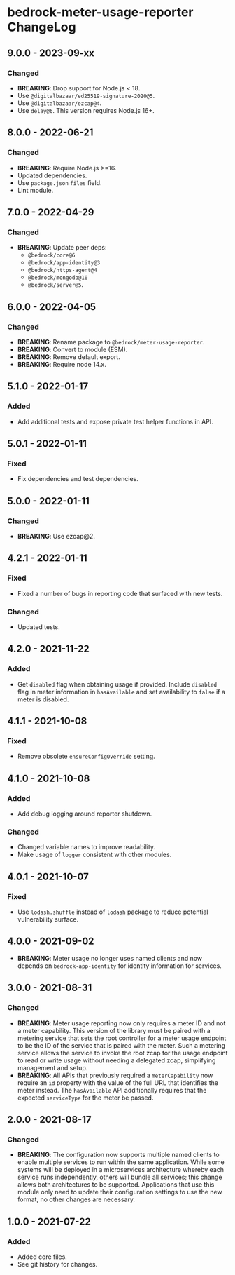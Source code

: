 # bedrock-meter-usage-reporter ChangeLog

## 9.0.0 - 2023-09-xx

### Changed
- **BREAKING**: Drop support for Node.js < 18.
- Use `@digitalbazaar/ed25519-signature-2020@5`.
- Use `@digitalbazaar/ezcap@4`.
- Use `delay@6`. This version requires Node.js 16+.

## 8.0.0 - 2022-06-21

### Changed
- **BREAKING**: Require Node.js >=16.
- Updated dependencies.
- Use `package.json` `files` field.
- Lint module.

## 7.0.0 - 2022-04-29

### Changed
- **BREAKING**: Update peer deps:
  - `@bedrock/core@6`
  - `@bedrock/app-identity@3`
  - `@bedrock/https-agent@4`
  - `@bedrock/mongodb@10`
  - `@bedrock/server@5`.

## 6.0.0 - 2022-04-05

### Changed
- **BREAKING**: Rename package to `@bedrock/meter-usage-reporter`.
- **BREAKING**: Convert to module (ESM).
- **BREAKING**: Remove default export.
- **BREAKING**: Require node 14.x.

## 5.1.0 - 2022-01-17

### Added
- Add additional tests and expose private test helper functions in API.

## 5.0.1 - 2022-01-11

### Fixed
- Fix dependencies and test dependencies.

## 5.0.0 - 2022-01-11

### Changed
- **BREAKING**: Use ezcap@2.

## 4.2.1 - 2022-01-11

### Fixed
- Fixed a number of bugs in reporting code that surfaced with new tests.

### Changed
- Updated tests.

## 4.2.0 - 2021-11-22

### Added
- Get `disabled` flag when obtaining usage if provided. Include `disabled`
  flag in meter information in `hasAvailable` and set availability to `false`
  if a meter is disabled.

## 4.1.1 - 2021-10-08

### Fixed
- Remove obsolete `ensureConfigOverride` setting.

## 4.1.0 - 2021-10-08

### Added
- Add debug logging around reporter shutdown.

### Changed
- Changed variable names to improve readability.
- Make usage of `logger` consistent with other modules.

## 4.0.1 - 2021-10-07

### Fixed
- Use `lodash.shuffle` instead of `lodash` package to reduce potential
  vulnerability surface.

## 4.0.0 - 2021-09-02
- **BREAKING**: Meter usage no longer uses named clients and now depends
  on `bedrock-app-identity` for identity information for services.

## 3.0.0 - 2021-08-31

### Changed
- **BREAKING**: Meter usage reporting now only requires a meter ID and not
  a meter capability. This version of the library must be paired with a
  metering service that sets the root controller for a meter usage endpoint
  to be the ID of the service that is paired with the meter. Such a metering
  service allows the service to invoke the root zcap for the usage endpoint
  to read or write usage without needing a delegated zcap, simplifying
  management and setup.
- **BREAKING**: All APIs that previously required a `meterCapability` now
  require an `id` property with the value of the full URL that identifies
  the meter instead. The `hasAvailable` API additionally requires that the
  expected `serviceType` for the meter be passed.

## 2.0.0 - 2021-08-17

### Changed
- **BREAKING**: The configuration now supports multiple named clients to
  enable multiple services to run within the same application. While some
  systems will be deployed in a microservices architecture whereby each
  service runs independently, others will bundle all services; this change
  allows both architectures to be supported. Applications that use this
  module only need to update their configuration settings to use the new
  format, no other changes are necessary.

## 1.0.0 - 2021-07-22

### Added
- Added core files.
- See git history for changes.
